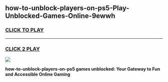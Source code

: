
## how-to-unblock-players-on-ps5-Play-Unblocked-Games-Online-9ewwh
<h3>
<a href="https://premium76.site?title=how-to-unblock-players-on-ps5&ref=25A">CLICK TO PLAY</a></h3>
<hr>

<h3>
<a href="https://premium76.site?title=how-to-unblock-players-on-ps5&ref=25A">CLICK 2 PLAY</a>
  
</h3>

<a href="https://premium76.site?title=how-to-unblock-players-on-ps5&ref=25A"><img src="https://clearcache.store/games.png"></a>


**how-to-unblock-players-on-ps5 games unblocked: Your Gateway to Fun and Accessible Online Gaming**
